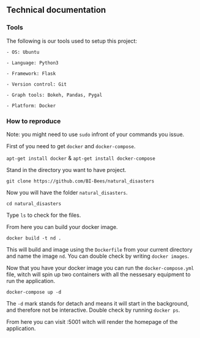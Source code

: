 ## Technical documentation

### Tools

The following is our tools used to setup this project:

```
- OS: Ubuntu

- Language: Python3

- Framework: Flask

- Version control: Git

- Graph tools: Bokeh, Pandas, Pygal

- Platform: Docker
```

### How to reproduce

Note: you might need to use `sudo` infront of your commands you issue.

First of you need to get `docker` and `docker-compose`.

`apt-get install docker` & `apt-get install docker-compose`

Stand in the directory you want to have project.

`git clone https://github.com/BI-Bees/natural_disasters`

Now you will have the folder `natural_disasters`.

`cd natural_disasters`

Type `ls` to check for the files.

From here you can build your docker image.

`docker build -t nd .`

This will build and image using the `Dockerfile` from your current directory and name the image `nd`.
You can double check by writing `docker images`.

Now that you have your docker image you can run the `docker-compose.yml` file,
witch will spin up two containers with all the nessesary equipment to run the application.

`docker-compose up -d`

The `-d` mark stands for detach and means it will start in the background, and therefore not be interactive.
Double check by running `docker ps`.

From here you can visit <ip>:5001 witch will render the homepage of the application.
